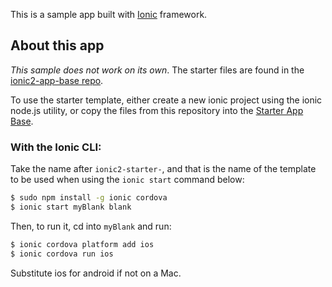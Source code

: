 This is a sample app built with [Ionic](http://ionicframework.com/docs/) framework.

## About this app

*This sample does not work on its own*. The starter files are found in the [ionic2-app-base repo](https://github.com/ionic-team/ionic2-app-base).

To use the starter template, either create a new ionic project using the ionic node.js utility, or copy the files from this repository into the [Starter App Base](https://github.com/ionic-team/ionic2-app-base).

### With the Ionic CLI:

Take the name after `ionic2-starter-`, and that is the name of the template to be used when using the `ionic start` command below:

```bash
$ sudo npm install -g ionic cordova
$ ionic start myBlank blank
```

Then, to run it, cd into `myBlank` and run:

```bash
$ ionic cordova platform add ios
$ ionic cordova run ios
```

Substitute ios for android if not on a Mac.

